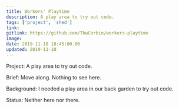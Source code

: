 ```yaml
---
title: Workers' Playtime
description: A play area to try out code.
tags: ['project', 'shed']
link:
gitlink: https://github.com/ThwCorbin/workers-playtime
image:
date: 2019-11-10 18:45:00.00
updated: 2019-11-10
---
```


Project: A play area to try out code.

Brief: Move along. Nothing to see here.

Background: I needed a play area in our back garden to try out code.

Status: Neither here nor there.
